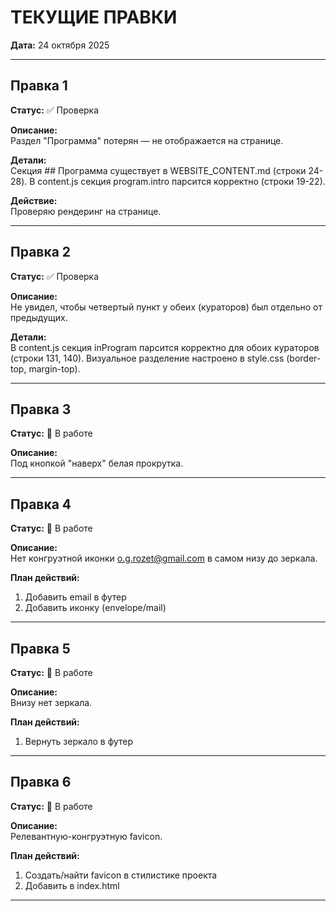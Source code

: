 # ТЕКУЩИЕ ПРАВКИ

**Дата:** 24 октября 2025

---

## Правка 1
**Статус:** ✅ Проверка

**Описание:**  
Раздел "Программа" потерян — не отображается на странице.

**Детали:**  
Секция ## Программа существует в WEBSITE_CONTENT.md (строки 24-28). В content.js секция program.intro парсится корректно (строки 19-22).

**Действие:**  
Проверяю рендеринг на странице.

---

## Правка 2
**Статус:** ✅ Проверка

**Описание:**  
Не увидел, чтобы четвертый пункт у обеих (кураторов) был отдельно от предыдущих.

**Детали:**  
В content.js секция inProgram парсится корректно для обоих кураторов (строки 131, 140). Визуальное разделение настроено в style.css (border-top, margin-top).

---

## Правка 3
**Статус:** 🔴 В работе

**Описание:**  
Под кнопкой "наверх" белая прокрутка.

---

## Правка 4
**Статус:** 🔴 В работе

**Описание:**  
Нет конгруэтной иконки o.g.rozet@gmail.com в самом низу до зеркала.

**План действий:**
1. Добавить email в футер
2. Добавить иконку (envelope/mail)

---

## Правка 5
**Статус:** 🔴 В работе

**Описание:**  
Внизу нет зеркала.

**План действий:**
1. Вернуть зеркало в футер

---

## Правка 6
**Статус:** 🔴 В работе

**Описание:**  
Релевантную-конгруэтную favicon.

**План действий:**
1. Создать/найти favicon в стилистике проекта
2. Добавить в index.html

---

